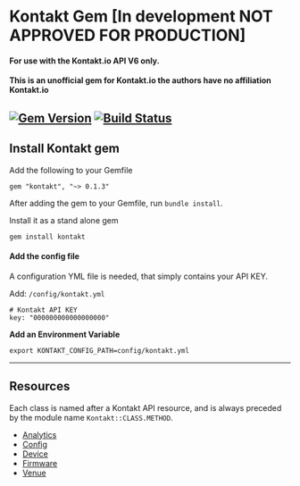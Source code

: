 # Kontakt Gem [In development NOT APPROVED FOR PRODUCTION]
#### For use with the Kontakt.io API V6 only.


__This is an unofficial gem for Kontakt.io the authors have no affiliation Kontakt.io__

[![Gem Version](https://badge.fury.io/rb/kontakt.svg)](http://badge.fury.io/rb/kontakt) [![Build Status](https://travis-ci.org/gregwinn/kontakt.svg)](https://travis-ci.org/gregwinn/kontakt)
----

## Install Kontakt gem
Add the following to your Gemfile
```
gem "kontakt", "~> 0.1.3"
```
After adding the gem to your Gemfile, run `bundle install`.

Install it as a stand alone gem
```
gem install kontakt
```

#### Add the config file
A configuration YML file is needed, that simply contains your API KEY.

Add: `/config/kontakt.yml`

```
# Kontakt API KEY
key: "000000000000000000"
```


__Add an Environment Variable__
```
export KONTAKT_CONFIG_PATH=config/kontakt.yml
```

----

## Resources
Each class is named after a Kontakt API resource, and is always preceded by the module name `Kontakt::CLASS.METHOD`.

* [Analytics](https://github.com/gregwinn/kontakt/wiki/Analytics)
* [Config](https://github.com/gregwinn/kontakt/wiki/Config)
* [Device](https://github.com/gregwinn/kontakt/wiki/Device)
* [Firmware](https://github.com/gregwinn/kontakt/wiki/Firmware)
* [Venue](https://github.com/gregwinn/kontakt/wiki/Venue)
